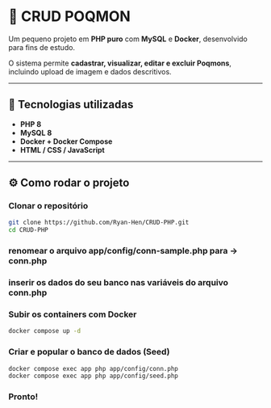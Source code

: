 # 🧩 CRUD POQMON

Um pequeno projeto em **PHP puro** com **MySQL** e **Docker**, desenvolvido para fins de estudo.

O sistema permite **cadastrar, visualizar, editar e excluir Poqmons**, incluindo upload de imagem e dados descritivos.

---

## 🚀 Tecnologias utilizadas

- **PHP 8**
- **MySQL 8**
- **Docker + Docker Compose**
- **HTML / CSS / JavaScript**

---

## ⚙️ Como rodar o projeto

### Clonar o repositório

```bash
git clone https://github.com/Ryan-Hen/CRUD-PHP.git
cd CRUD-PHP
```

### renomear o arquivo app/config/conn-sample.php para -> conn.php

### inserir os dados do seu banco nas variáveis do arquivo conn.php

### Subir os containers com Docker

```bash
docker compose up -d
```

### Criar e popular o banco de dados (Seed)

```bash
docker compose exec app php app/config/conn.php
docker compose exec app php app/config/seed.php
```

### Pronto!
